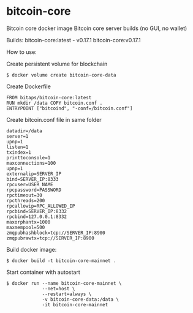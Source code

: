# bitcoin-core
Bitcoin core docker image
Bitcoin core server builds (no GUI, no wallet) 


Builds: bitcoin-core:latest - v0.17.1 bitcoin-core:v0.17.1

How to use:

Create persistent volume for blockchain

    $ docker volume create bitcoin-core-data

Create Dockerfile

    FROM bitaps/bitcoin-core:latest 
    RUN mkdir /data COPY bitcoin.conf . 
    ENTRYPOINT ["bitcoind", "-conf=/bitcoin.conf"]

Create bitcoin.conf file in same folder

    datadir=/data 
    server=1 
    upnp=1 
    listen=1 
    txindex=1 
    printtoconsole=1 
    maxconnections=100 
    upnp=1 
    externalip=SERVER_IP 
    bind=SERVER_IP:8333 
    rpcuser=USER_NAME 
    rpcpassword=PASSWORD 
    rpctimeout=30 
    rpcthreads=200 
    rpcallowip=RPC_ALLOWED_IP 
    rpcbind=SERVER_IP:8332 
    rpcbind=127.0.0.1:8332 
    maxorphantx=1000 
    maxmempool=500 
    zmqpubhashblock=tcp://SERVER_IP:8900 
    zmqpubrawtx=tcp://SERVER_IP:8900

Build docker image:

    $ docker build -t bitcoin-core-mainnet .

Start container with autostart

    $ docker run --name bitcoin-core-mainnet \
                 --net=host \
                 --restart=always \
                 -v bitcoin-core-data:/data \
                 -it bitcoin-core-mainnet
